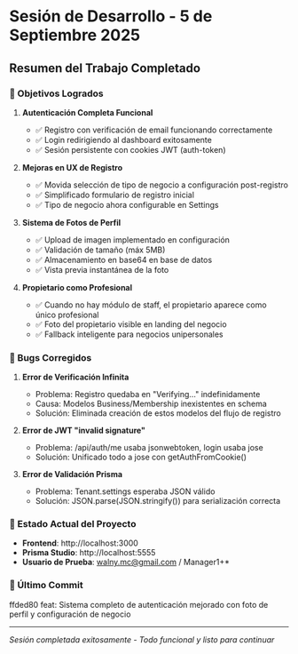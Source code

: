 # Sesión de Desarrollo - 5 de Septiembre 2025

## Resumen del Trabajo Completado

### 🎯 Objetivos Logrados

1. **Autenticación Completa Funcional**
   - ✅ Registro con verificación de email funcionando correctamente
   - ✅ Login redirigiendo al dashboard exitosamente
   - ✅ Sesión persistente con cookies JWT (auth-token)

2. **Mejoras en UX de Registro**
   - ✅ Movida selección de tipo de negocio a configuración post-registro
   - ✅ Simplificado formulario de registro inicial
   - ✅ Tipo de negocio ahora configurable en Settings

3. **Sistema de Fotos de Perfil**
   - ✅ Upload de imagen implementado en configuración
   - ✅ Validación de tamaño (máx 5MB)
   - ✅ Almacenamiento en base64 en base de datos
   - ✅ Vista previa instantánea de la foto

4. **Propietario como Profesional**
   - ✅ Cuando no hay módulo de staff, el propietario aparece como único profesional
   - ✅ Foto del propietario visible en landing del negocio
   - ✅ Fallback inteligente para negocios unipersonales

### 🐛 Bugs Corregidos

1. **Error de Verificación Infinita**
   - Problema: Registro quedaba en "Verifying..." indefinidamente
   - Causa: Modelos Business/Membership inexistentes en schema
   - Solución: Eliminada creación de estos modelos del flujo de registro

2. **Error de JWT "invalid signature"**
   - Problema: /api/auth/me usaba jsonwebtoken, login usaba jose
   - Solución: Unificado todo a jose con getAuthFromCookie()

3. **Error de Validación Prisma**
   - Problema: Tenant.settings esperaba JSON válido
   - Solución: JSON.parse(JSON.stringify()) para serialización correcta

### 📁 Estado Actual del Proyecto

- **Frontend**: http://localhost:3000
- **Prisma Studio**: http://localhost:5555
- **Usuario de Prueba**: walny.mc@gmail.com / Manager1+*

### 💾 Último Commit

ffded80 feat: Sistema completo de autenticación mejorado con foto de perfil y configuración de negocio

---

*Sesión completada exitosamente - Todo funcional y listo para continuar*
